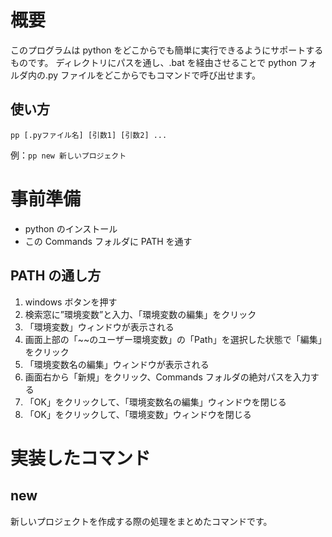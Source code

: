 # 概要

このプログラムは python をどこからでも簡単に実行できるようにサポートするものです。
ディレクトリにパスを通し、.bat を経由させることで python フォルダ内の.py ファイルをどこからでもコマンドで呼び出せます。

## 使い方

`pp [.pyファイル名] [引数1] [引数2] ...`

例：`pp new 新しいプロジェクト`

# 事前準備

-   python のインストール
-   この Commands フォルダに PATH を通す

## PATH の通し方

1. windows ボタンを押す
2. 検索窓に”環境変数”と入力、「環境変数の編集」をクリック
3. 「環境変数」ウィンドウが表示される
4. 画面上部の「~~のユーザー環境変数」の「Path」を選択した状態で「編集」をクリック
5. 「環境変数名の編集」ウィンドウが表示される
6. 画面右から「新規」をクリック、Commands フォルダの絶対パスを入力する
7. 「OK」をクリックして、「環境変数名の編集」ウィンドウを閉じる
8. 「OK」をクリックして、「環境変数」ウィンドウを閉じる

# 実装したコマンド

## new

新しいプロジェクトを作成する際の処理をまとめたコマンドです。

